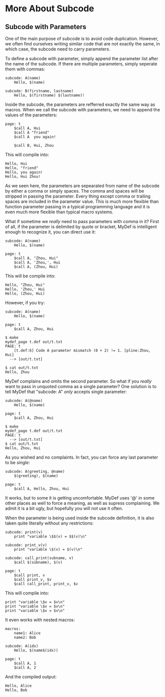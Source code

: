 # More About Subcode

Subcode with Parameters
-----------------------

One of the main purpose of subcode is to avoid code duplication. However, we often find ourselves writing similar code that are not exactly the same, in which case, the subcode need to carry parameters.

To define a subcode with parameter, simply append the parameter list after the name of the subcode. If there are multiple parameters, simply seperate them with commas:
```
subcode: A(name)
    Hello, $(name)

subcode: B(firstname, lastname)
    Hello, $(firstname) $(lastname)!
```

Inside the subcode, the parameters are refferred exactly the same way as macros. When we call the subcode with parameters, we need to append the values of the parameters:

```
page: t
    $call A, Hui
    $call A "friend"
    $call A  you again!

    $call B, Hui, Zhou
```
This will compile into:
```
Hello, Hui
Hello, "friend"
Hello, you again!
Hello, Hui Zhou!
```

As we seen here, the parameters are sepearated from name of the subcode by either a comma or simply spaces. The comma and spaces will be stripped in passing the parameter. Every thing except comma or trailing spaces are included in the parameter value. This is much more flexible than function parameter passing in a typical programming language and it is even much more flexible than typical macro systems. 

What if sometime we *really* need to pass parameters with comma in it? First of all, if the parameter is delimited by quote or bracket, MyDef is intelligent enough to recognize it, you can direct use it:
```
subcode: A(name)
    Hello, $(name)

page: t
    $call A, "Zhou, Hui"
    $call A, 'Zhou,', Hui
    $call A, (Zhou, Hui)
```
This will be compile into:
```
Hello, "Zhou, Hui"
Hello, 'Zhou,' Hui
Hello, (Zhou, Hui)
```

However, if you try:
```
subcode: A(name)
    Hello, $(name)

page: t
    $call A, Zhou, Hui

```
```
$ make
mydef_page t.def out/t.txt
PAGE: t
    [t.def:6] Code A parameter mismatch (0 + 2) != 1. [pline:Zhou, Hui]
  --> [out/t.txt]

$ cat out/t.txt
Hello, Zhou
```
MyDef complains and omits the second parameter. So what if you *really* want to pass in unquoted comma as a single parameter? One solution is to tell MyDef that "subcode: A" *only* accepts single parameter:
```
subcode: A(@name)
    Hello, $(name)

page: t
    $call A, Zhou, Hui
```
```
$ make
mydef_page t.def out/t.txt
PAGE: t
  --> [out/t.txt]
$ cat out/t.txt
Hello, Zhou, Hui
```
As you wished and no complaints.  In fact, you can force any last parameter to be *single*:
```
subcode: A(greeting, @name)
    $(greeting), $(name)

page: t
    $call A, Hello, Zhou, Hui
```
It works, but to some it is getting uncomfortable. MyDef uses '@' in some other places as well to force a meaning, as well as supress complaining. We admit it is a bit ugly, but hopefully you will not use it often.

When the parameter is being used inside the subcode definition, it is also taken quite literally without any restrictions:
```
subcode: print(v)
    print "variable \$$(v) = $$(v)\n"

subcode: print_v(v)
    print "variable \$(v) = $(v)\n"

subcode: call_print(subname, v)
    $call $(subname), $(v)

page: t
    $call print, v
    $call print_v, $v
    $call call_print, print_v, $v
```
This will compile into:
```
print "variable \$v = $v\n"
print "variable \$v = $v\n"
print "variable \$v = $v\n"
```

It even works with nested macros:
```
macros:
    name1: Alice
    name2: Bob

subcode: A(idx)
    Hello, $(name$(idx))

page: t
    $call A, 1
    $call A, 2
```
And the compiled output:
```
Hello, Alice
Hello, Bob
```

